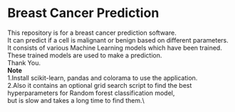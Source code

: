 # Breast Cancer Prediction
This repository is for a breast cancer prediction software.\
It can predict if a cell is malignant or benign based on different parameters.\
It consists of various Machine Learning models which have been trained.\
These trained models are used to make a prediction.\
Thank You.\
**Note**\
1.Install scikit-learn, pandas and colorama to use the application.\
2.Also it contains an optional grid search script to find the best hyperparameters for Random forest classification model,\
  but is slow and takes a long time to find them.\
